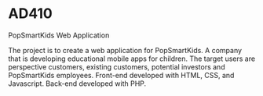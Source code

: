 # AD410
PopSmartKids Web Application

The project is to create a web application for PopSmartKids. A company that is developing educational mobile apps for children. The target users are perspective customers, existing customers, potential investors and PopSmartKids employees. Front-end developed with HTML, CSS, and Javascript. Back-end developed with PHP.